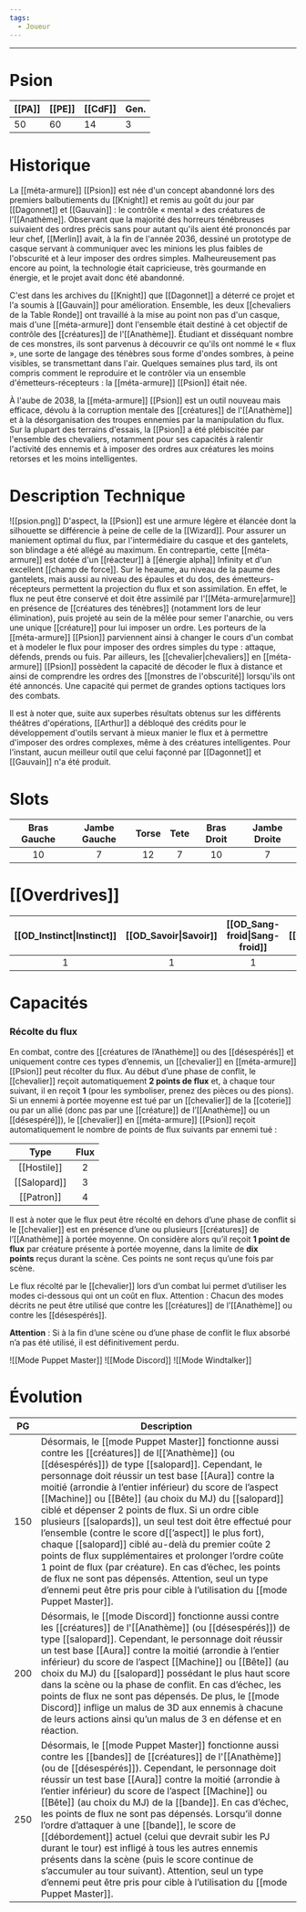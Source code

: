 ```yaml
---
tags:
  - Joueur
---
```


___
# Psion

| [[PA]] | [[PE]] | [[CdF]] | Gen. |
| ------ | ------ | ------- | ---- |
| 50     | 60     | 14      | 3    |
# Historique

La [[méta-armure]] [[Psion]] est née d'un concept abandonné lors des premiers balbutiements du [[Knight]] et remis au goût du jour par [[Dagonnet]] et [[Gauvain]] : le contrôle « mental » des créatures de l'[[Anathème]]. Observant que la majorité des horreurs ténébreuses suivaient des ordres précis sans pour autant qu'ils aient été prononcés par leur chef, [[Merlin]] avait, à la fin de l'année 2036, dessiné un prototype de casque servant à communiquer avec les minions les plus faibles de l'obscurité et à leur imposer des ordres simples. Malheureusement pas encore au point, la technologie était capricieuse, très gourmande en énergie, et le projet avait donc été abandonné.

C'est dans les archives du [[Knight]] que [[Dagonnet]] a déterré ce projet et l'a soumis à [[Gauvain]] pour amélioration. Ensemble, les deux [[chevaliers de la Table Ronde]] ont travaillé à la mise au point non pas d'un casque, mais d'une [[méta-armure]] dont l'ensemble était destiné à cet objectif de contrôle des [[créatures]] de l'[[Anathème]]. Étudiant et disséquant nombre de ces monstres, ils sont parvenus à découvrir ce qu'ils ont nommé le « flux », une sorte de langage des ténèbres sous forme d'ondes sombres, à peine visibles, se transmettant dans l'air. Quelques semaines plus tard, ils ont compris comment le reproduire et le contrôler via un ensemble d'émetteurs-récepteurs : la [[méta-armure]] [[Psion]] était née.

À l'aube de 2038, la [[méta-armure]] [[Psion]] est un outil nouveau mais efficace, dévolu à la corruption mentale des [[créatures]] de l'[[Anathème]] et à la désorganisation des troupes ennemies par la manipulation du flux. Sur la plupart des terrains d'essais, la [[Psion]] a été plébiscitée par l'ensemble des chevaliers, notamment pour ses capacités à ralentir l'activité des ennemis et à imposer des ordres aux créatures les moins retorses et les moins intelligentes.

# Description Technique
![[psion.png]]
D'aspect, la [[Psion]] est une armure légère et élancée dont la silhouette se différencie à peine de celle de la [[Wizard]]. Pour assurer un maniement optimal du flux, par l'intermédiaire du casque et des gantelets, son blindage a été allégé au maximum. En contrepartie, cette [[méta-armure]] est dotée d'un [[réacteur]] à [[énergie alpha]] Infinity et d'un excellent [[champ de force]]. Sur le heaume, au niveau de la paume des gantelets, mais aussi au niveau des épaules et du dos, des émetteurs-récepteurs permettent la projection du flux et son assimilation. En effet, le flux ne peut être conservé et doit être assimilé par l'[[Méta-armure|armure]] en présence de [[créatures des ténèbres]] (notamment lors de leur élimination), puis projeté au sein de la mêlée pour semer l'anarchie, ou vers une unique [[créature]] pour lui imposer un ordre. Les porteurs de la [[méta-armure]] [[Psion]] parviennent ainsi à changer le cours d'un combat et à modeler le flux pour imposer des ordres simples du type : attaque, défends, prends ou fuis. Par ailleurs, les [[chevalier|chevaliers]] en [[méta-armure]] [[Psion]] possèdent la capacité de décoder le flux à distance et ainsi de comprendre les ordres des [[monstres de l'obscurité]] lorsqu'ils ont été annoncés. Une capacité qui permet de grandes options tactiques lors des combats.

Il est à noter que, suite aux superbes résultats obtenus sur les différents théâtres d'opérations, [[Arthur]] a débloqué des crédits pour le développement d'outils servant à mieux manier le flux et à permettre d'imposer des ordres complexes, même à des créatures intelligentes. Pour l'instant, aucun meilleur outil que celui façonné par [[Dagonnet]] et [[Gauvain]] n'a été produit.

# Slots

| Bras Gauche | Jambe Gauche | Torse | Tete | Bras Droit | Jambe Droite |
| :---------: | :----------: | :---: | :--: | :--------: | :----------: |
|     10      |      7       |  12   |  7   |     10     |      7       |
# [[Overdrives]]

| [[OD_Instinct\|Instinct]] | [[OD_Savoir\|Savoir]] | [[OD_Sang-froid\|Sang-froid]] | [[OD_Perception\|Perception]] |
| :-----------------------: | :-------------------: | :---------------------------: | :---------------------------: |
|             1             |           1           |               1               |               1               |
# Capacités
### Récolte du flux

En combat, contre des [[créatures de l’Anathème]] ou des [[désespérés]] et uniquement contre ces types d’ennemis, un [[chevalier]] en [[méta-armure]] [[Psion]] peut récolter du flux. Au début d’une phase de conflit, le [[chevalier]] reçoit automatiquement **2 points de flux** et, à chaque tour suivant, il en reçoit **1** (pour les symboliser, prenez des pièces ou des pions). Si un ennemi à portée moyenne est tué par un [[chevalier]] de la [[coterie]] ou par un allié (donc pas par une [[créature]] de l’[[Anathème]] ou un [[désespéré]]), le [[chevalier]] en [[méta-armure]] [[Psion]] reçoit automatiquement le nombre de points de flux suivants par ennemi tué :

|     Type     | Flux |
| :----------: | :--: |
| [[Hostile]]  |  2   |
| [[Salopard]] |  3   |
|  [[Patron]]  |  4   |

Il est à noter que le flux peut être récolté en dehors d’une phase de conflit si le [[chevalier]] est en présence d’une ou plusieurs [[créatures]] de l’[[Anathème]] à portée moyenne. On considère alors qu’il reçoit **1 point de flux** par créature présente à portée moyenne, dans la limite de **dix points** reçus durant la scène. Ces points ne sont reçus qu’une fois par scène.

Le flux récolté par le [[chevalier]] lors d’un combat lui permet d’utiliser les modes ci-dessous qui ont un coût en flux. Attention : Chacun des modes décrits ne peut être utilisé que contre les [[créatures]] de l’[[Anathème]] ou contre les [[désespérés]].

**Attention** : Si à la fin d’une scène ou d’une phase de conflit le flux absorbé n’a pas été utilisé, il est définitivement perdu.

![[Mode Puppet Master]]
![[Mode Discord]]
![[Mode Windtalker]]

# Évolution
| PG  | Description                                                                                                                                                                                                                                                                                                                                                                                                                                                                                                                                                                                                                                                                                                                                                                                                                     |
| :-: | ------------------------------------------------------------------------------------------------------------------------------------------------------------------------------------------------------------------------------------------------------------------------------------------------------------------------------------------------------------------------------------------------------------------------------------------------------------------------------------------------------------------------------------------------------------------------------------------------------------------------------------------------------------------------------------------------------------------------------------------------------------------------------------------------------------------------------- |
| 150 | Désormais, le [[mode Puppet Master]] fonctionne aussi contre les [[créatures]] de l[[’Anathème]] (ou [[désespérés]]) de type [[salopard]]. Cependant, le personnage doit réussir un test base [[Aura]] contre la moitié (arrondie à l’entier inférieur) du score de l’aspect [[Machine]] ou [[Bête]] (au choix du MJ) du [[salopard]] ciblé et dépenser 2 points de flux. Si un ordre cible plusieurs [[salopards]], un seul test doit être effectué pour l’ensemble (contre le score d[[’aspect]] le plus fort), chaque [[salopard]] ciblé au-delà du premier coûte 2 points de flux supplémentaires et prolonger l’ordre coûte 1 point de flux (par créature). En cas d’échec, les points de flux ne sont pas dépensés. Attention, seul un type d’ennemi peut être pris pour cible à l’utilisation du [[mode Puppet Master]]. |
| 200 | Désormais, le [[mode Discord]] fonctionne aussi contre les [[créatures]] de l'[[Anathème]] (ou [[désespérés]]) de type [[salopard]]. Cependant, le personnage doit réussir un test base [[Aura]] contre la moitié (arrondie à l’entier inférieur) du score de l’aspect [[Machine]] ou [[Bête]] (au choix du MJ) du [[salopard]] possédant le plus haut score dans la scène ou la phase de conflit. En cas d’échec, les points de flux ne sont pas dépensés. De plus, le [[mode Discord]] inflige un malus de 3D aux ennemis à chacune de leurs actions ainsi qu’un malus de 3 en défense et en réaction.                                                                                                                                                                                                                        |
| 250 | Désormais, le [[mode Puppet Master]] fonctionne aussi contre les [[bandes]] de [[créatures]] de l'[[Anathème]] (ou de [[désespérés]]). Cependant, le personnage doit réussir un test base [[Aura]] contre la moitié (arrondie à l’entier inférieur) du score de l’aspect [[Machine]] ou [[Bête]] (au choix du MJ) de la [[bande]]. En cas d’échec, les points de flux ne sont pas dépensés. Lorsqu’il donne l’ordre d’attaquer à une [[bande]], le score de [[débordement]] actuel (celui que devrait subir les PJ durant le tour) est infligé à tous les autres ennemis présents dans la scène (puis le score continue de s’accumuler au tour suivant). Attention, seul un type d’ennemi peut être pris pour cible à l’utilisation du [[mode Puppet Master]].                                                                  |
